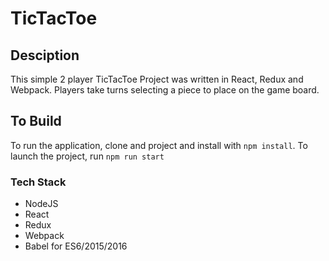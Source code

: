 # TicTacToe

##  Desciption

This simple 2 player TicTacToe Project was written in React, Redux and Webpack. Players take turns selecting a piece to place on the game board.

## To Build

To run the application, clone and project and install with `npm install`. To launch the project, run `npm run start`

### Tech Stack

* NodeJS
* React
* Redux
* Webpack
* Babel for ES6/2015/2016
